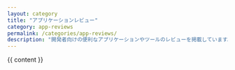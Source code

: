 ```yaml
---
layout: category
title: "アプリケーションレビュー"
category: app-reviews
permalink: /categories/app-reviews/
description: "開発者向けの便利なアプリケーションやツールのレビューを掲載しています。生産性向上に役立つアプリの特徴や使用感、実際の開発現場での活用方法を詳しく解説します。"
---
```


{{ content }}